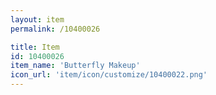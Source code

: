 ```yaml
---
layout: item
permalink: /10400026

title: Item
id: 10400026
item_name: 'Butterfly Makeup'
icon_url: 'item/icon/customize/10400022.png'
---
```

